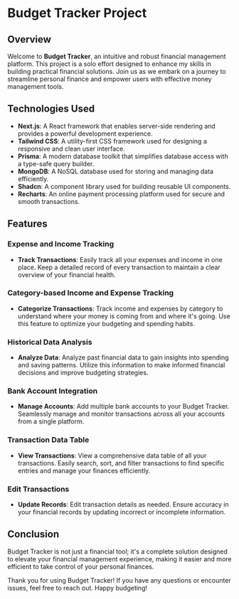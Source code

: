 # Budget Tracker Project

## Overview
Welcome to **Budget Tracker**, an intuitive and robust financial management platform. This project is a solo effort designed to enhance my skills in building practical financial solutions. Join us as we embark on a journey to streamline personal finance and empower users with effective money management tools.

## Technologies Used
- **Next.js**: A React framework that enables server-side rendering and provides a powerful development experience.
- **Tailwind CSS**: A utility-first CSS framework used for designing a responsive and clean user interface.
- **Prisma**: A modern database toolkit that simplifies database access with a type-safe query builder.
- **MongoDB**: A NoSQL database used for storing and managing data efficiently.
- **Shadcn**: A component library used for building reusable UI components.
- **Recharts**: An online payment processing platform used for secure and smooth transactions.


## Features

### Expense and Income Tracking
- **Track Transactions**: Easily track all your expenses and income in one place. Keep a detailed record of every transaction to maintain a clear overview of your financial health.

### Category-based Income and Expense Tracking
- **Categorize Transactions**: Track income and expenses by category to understand where your money is coming from and where it's going. Use this feature to optimize your budgeting and spending habits.

### Historical Data Analysis
- **Analyze Data**: Analyze past financial data to gain insights into spending and saving patterns. Utilize this information to make informed financial decisions and improve budgeting strategies.

### Bank Account Integration
- **Manage Accounts**: Add multiple bank accounts to your Budget Tracker. Seamlessly manage and monitor transactions across all your accounts from a single platform.

### Transaction Data Table
- **View Transactions**: View a comprehensive data table of all your transactions. Easily search, sort, and filter transactions to find specific entries and manage your finances efficiently.

### Edit Transactions
- **Update Records**: Edit transaction details as needed. Ensure accuracy in your financial records by updating incorrect or incomplete information.

## Conclusion
Budget Tracker is not just a financial tool; it's a complete solution designed to elevate your financial management experience, making it easier and more efficient to take control of your personal finances.

Thank you for using Budget Tracker! If you have any questions or encounter issues, feel free to reach out. Happy budgeting!

